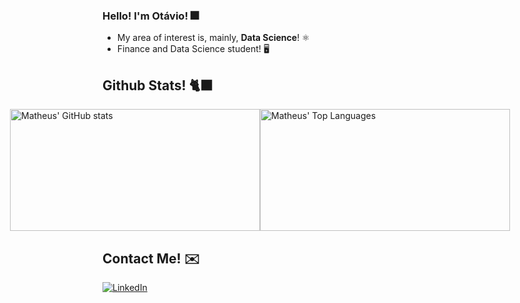 ### Hello! I'm Otávio! 🎆


- My area of interest is, mainly, **Data Science**! ⚛️
- Finance and Data Science student! 🖥️


## Github Stats! 🐈‍⬛
<a href="https://github.com/OtavioSotnas" style="display: flex; justify-content: center;">
  <img src="https://github-readme-stats.vercel.app/api?username=PurpleLobster31&show_icons=true&theme=dracula" alt="Matheus' GitHub stats" width="400px" height="195px">
  <img src="https://github-readme-stats.vercel.app/api/top-langs/?username=PurpleLobster31&layout=compact&theme=dracula" alt="Matheus' Top Languages" width="400px" height="195px"> 
</a>

## Contact Me! ✉️
[![LinkedIn](https://img.shields.io/badge/LinkedIn-0077B5?style=for-the-badge&logo=linkedin&logoColor=white)](https://www.linkedin.com/in/otaviosotnas/)
